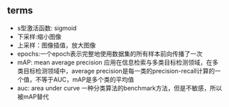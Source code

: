 ## terms
- s型激活函数: sigmoid
- 下采样:缩小图像
- 上采样：图像插值，放大图像
- epochs:一个epoch表示完整地使用数据集的所有样本前向传播了一次
- mAP: mean average precision
应用在信息检索与多类目标检测领域，在多类目标检测领域中，average precision是每一类的precision-recall计算的一个值，不等于AUC，mAP是多个类的平均值
- auc: area under curve
一种分类算法的benchmark方法，但是不敏感，所以被mAP替代